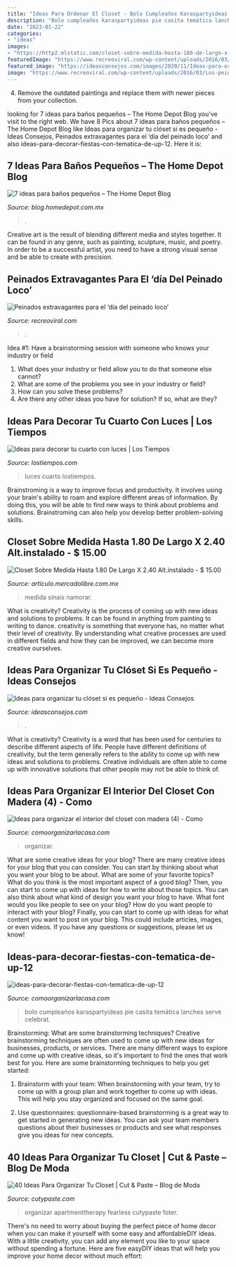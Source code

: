 ```yaml
---
title: "Ideas Para Ordenar El Closet - Bolo Cumpleaños Karaspartyideas Pie Casita Temática Lanches Serve Celebrat"
description: "Bolo cumpleaños karaspartyideas pie casita temática lanches serve celebrat"
date: "2023-01-22"
categories:
- "ideas"
images:
- "https://http2.mlstatic.com/closet-sobre-medida-hasta-180-de-largo-x-240-altinstalado-D_NQ_NP_945721-MLM20837713296_072016-O.jpg"
featuredImage: "https://www.recreoviral.com/wp-content/uploads/2016/03/Los-peinados-más-extravagantes-del-día-del-peinado-loco-4.jpg"
featured_image: "https://ideasconsejos.com/images/2020/11/Ideas-para-organizar-tu-closet-si-es-pequeno-4.jpg"
image: "https://www.recreoviral.com/wp-content/uploads/2016/03/Los-peinados-más-extravagantes-del-día-del-peinado-loco-4.jpg"
---
```



4. Remove the outdated paintings and replace them with newer pieces from your collection. 

	

		
looking for 7 ideas para baños pequeños – The Home Depot Blog you've visit to the right web. We have 8 Pics about 7 ideas para baños pequeños – The Home Depot Blog like Ideas para organizar tu clóset si es pequeño - Ideas Consejos, Peinados extravagantes para el ‘día del peinado loco’ and also ideas-para-decorar-fiestas-con-tematica-de-up-12. Here it is:
		
    
## 7 Ideas Para Baños Pequeños – The Home Depot Blog

<img loading=lazy src="http://blog.homedepot.com.mx/wp-content/uploads/2017/08/Captura-de-pantalla-2018-01-17-a-las-1.22.09-p.m..png" onerror="this.onerror=null;this.src='https://tse3.mm.bing.net/th?id=OIP.606UXacMIs4kgaZEvRPx5AHaK9&amp;pid=15.1';" alt="7 ideas para baños pequeños – The Home Depot Blog">

_Source: blog.homedepot.com.mx_

>. 

	

Creative art is the result of blending different media and styles together. It can be found in any genre, such as painting, sculpture, music, and poetry. In order to be a successful artist, you need to have a strong visual sense and be able to create with precision.

    
## Peinados Extravagantes Para El ‘día Del Peinado Loco’

<img loading=lazy src="https://www.recreoviral.com/wp-content/uploads/2016/03/Los-peinados-más-extravagantes-del-día-del-peinado-loco-4.jpg" onerror="this.onerror=null;this.src='https://tse1.mm.bing.net/th?id=OIP.n1VtHi4WYVND_2p0CGuTLwHaHa&amp;pid=15.1';" alt="Peinados extravagantes para el ‘día del peinado loco’">

_Source: recreoviral.com_

>. 

	

Idea #1: Have a brainstorming session with someone who knows your industry or field
1. What does your industry or field allow you to do that someone else cannot? 
2. What are some of the problems you see in your industry or field? 
3. How can you solve these problems? 
4. Are there any other ideas you have for solution? If so, what are they?

    
## Ideas Para Decorar Tu Cuarto Con Luces | Los Tiempos

<img loading=lazy src="http://www.lostiempos.com/sites/default/files/styles/noticia_detalle/public/media_imagen/2016/7/8/termometro1.jpg?itok=fF9fkguF" onerror="this.onerror=null;this.src='https://tse4.mm.bing.net/th?id=OIP.CeODOMCUHmwEj8QSyBuaKAHaEI&amp;pid=15.1';" alt="Ideas para decorar tu cuarto con luces | Los Tiempos">

_Source: lostiempos.com_

>luces cuarto lostiempos. 

	

Brainstroming is a way to improve focus and productivity. It involves using your brain's ability to roam and explore different areas of information. By doing this, you will be able to find new ways to think about problems and solutions. Brainstroming can also help you develop better problem-solving skills.

    
## Closet Sobre Medida Hasta 1.80 De Largo X 2.40 Alt.instalado - $ 15.00

<img loading=lazy src="https://http2.mlstatic.com/closet-sobre-medida-hasta-180-de-largo-x-240-altinstalado-D_NQ_NP_945721-MLM20837713296_072016-O.jpg" onerror="this.onerror=null;this.src='https://tse2.mm.bing.net/th?id=OIP.U4jhzEz3H-0mOu1Gx__7PgAAAA&amp;pid=15.1';" alt="Closet Sobre Medida Hasta 1.80 De Largo X 2.40 Alt.instalado - $ 15.00">

_Source: articulo.mercadolibre.com.mx_

>medida sinais namorar. 

	

What is creativity?
Creativity is the process of coming up with new ideas and solutions to problems. It can be found in anything from painting to writing to dance. creativity is something that everyone has, no matter what their level of creativity. By understanding what creative processes are used in different fields and how they can be improved, we can become more creative ourselves.

    
## Ideas Para Organizar Tu Clóset Si Es Pequeño - Ideas Consejos

<img loading=lazy src="https://ideasconsejos.com/images/2020/11/Ideas-para-organizar-tu-closet-si-es-pequeno-4.jpg" onerror="this.onerror=null;this.src='https://tse3.mm.bing.net/th?id=OIP.iiZtKfRjdTcxSvng16Iz3wHaLI&amp;pid=15.1';" alt="Ideas para organizar tu clóset si es pequeño - Ideas Consejos">

_Source: ideasconsejos.com_

>. 

	

What is creativity?
Creativity is a word that has been used for centuries to describe different aspects of life. People have different definitions of creativity, but the term generally refers to the ability to come up with new ideas and solutions to problems. Creative individuals are often able to come up with innovative solutions that other people may not be able to think of.

    
## Ideas Para Organizar El Interior Del Closet Con Madera (4) - Como

<img loading=lazy src="https://comoorganizarlacasa.com/wp-content/uploads/2016/04/Ideas-para-organizar-el-interior-del-closet-con-madera-4.jpg" onerror="this.onerror=null;this.src='https://tse4.mm.bing.net/th?id=OIP.4CWi1K5GemYIC05CHfJQyQHaJ3&amp;pid=15.1';" alt="Ideas para organizar el interior del closet con madera (4) - Como">

_Source: comoorganizarlacasa.com_

>organizar. 

	

What are some creative ideas for your blog?
There are many creative ideas for your blog that you can consider. You can start by thinking about what you want your blog to be about. What are some of your favorite topics? What do you think is the most important aspect of a good blog? Then, you can start to come up with ideas for how to write about those topics. You can also think about what kind of design you want your blog to have. What font would you like people to see on your blog? How do you want people to interact with your blog? Finally, you can start to come up with ideas for what content you want to post on your blog. This could include articles, images, or even videos. If you have any questions or suggestions, please let us know!

    
## Ideas-para-decorar-fiestas-con-tematica-de-up-12

<img loading=lazy src="https://comoorganizarlacasa.com/wp-content/uploads/2016/01/Ideas-para-decorar-fiestas-con-tematica-de-UP-12.jpg" onerror="this.onerror=null;this.src='https://tse2.mm.bing.net/th?id=OIP.oh5yRA0vS97cwR-Hwd80RwHaLH&amp;pid=15.1';" alt="ideas-para-decorar-fiestas-con-tematica-de-up-12">

_Source: comoorganizarlacasa.com_

>bolo cumpleaños karaspartyideas pie casita temática lanches serve celebrat. 

	

Brainstorming: What are some brainstorming techniques?
Creative brainstorming techniques are often used to come up with new ideas for businesses, products, or services. There are many different ways to explore and come up with creative ideas, so it's important to find the ones that work best for you. Here are some brainstorming techniques to help you get started:
1. Brainstorm with your team: When brainstorming with your team, try to come up with a group plan and work together to come up with ideas. This will help you stay organized and focused on the same goal.

2. Use questionnaires: questionnaire-based brainstorming is a great way to get started in generating new ideas. You can ask your team members questions about their businesses or products and see what responses give you ideas for new concepts.


    
## 40 Ideas Para Organizar Tu Closet | Cut &amp; Paste – Blog De Moda

<img loading=lazy src="http://www.cutypaste.com/wp-content/uploads/2015/09/x18945.jpg" onerror="this.onerror=null;this.src='https://tse4.mm.bing.net/th?id=OIP.3uPiwdi6NG2z30Icckxa2wHaLf&amp;pid=15.1';" alt="40 Ideas Para Organizar Tu Closet | Cut &amp; Paste – Blog de Moda">

_Source: cutypaste.com_

>organizar apartmenttherapy fearless cutypaste foter. 

	

There's no need to worry about buying the perfect piece of home decor when you can make it yourself with some easy and affordableDIY ideas. With a little creativity, you can add any element you like to your space without spending a fortune. Here are five easyDIY ideas that will help you improve your home decor without much effort: 

